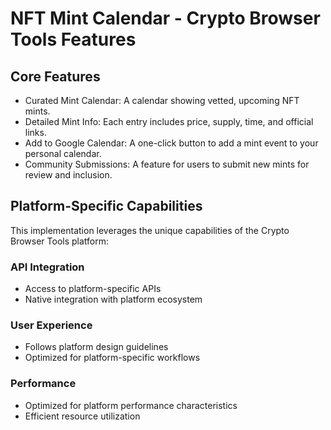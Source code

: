 # NFT Mint Calendar - Crypto Browser Tools Features

## Core Features
- Curated Mint Calendar: A calendar showing vetted, upcoming NFT mints.
- Detailed Mint Info: Each entry includes price, supply, time, and official links.
- Add to Google Calendar: A one-click button to add a mint event to your personal calendar.
- Community Submissions: A feature for users to submit new mints for review and inclusion.

## Platform-Specific Capabilities
This implementation leverages the unique capabilities of the Crypto Browser Tools platform:

### API Integration
- Access to platform-specific APIs
- Native integration with platform ecosystem

### User Experience
- Follows platform design guidelines
- Optimized for platform-specific workflows

### Performance
- Optimized for platform performance characteristics
- Efficient resource utilization
